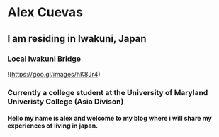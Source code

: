 # Alex Cuevas 
## I am residing in Iwakuni, Japan 

### Local Iwakuni Bridge 

!(https://goo.gl/images/hK8Jr4)








### Currently a college student at the University of Maryland Univeristy College (Asia Divison)

#### Hello my name is alex and welcome to my blog where i will share my experiences of living in japan. 
